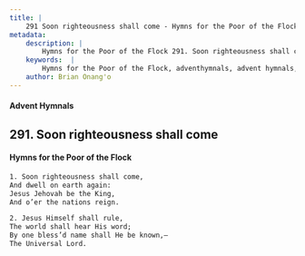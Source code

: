 ```yaml
---
title: |
    291 Soon righteousness shall come - Hymns for the Poor of the Flock
metadata:
    description: |
        Hymns for the Poor of the Flock 291. Soon righteousness shall come. Soon righteousness shall come, And dwell on earth again: Jesus Jehovah be the King, And o’er the nations reign. 
    keywords:  |
        Hymns for the Poor of the Flock, adventhymnals, advent hymnals, Soon righteousness shall come, Soon righteousness shall come,, 
    author: Brian Onang'o
---
```


#### Advent Hymnals
## 291. Soon righteousness shall come
####  Hymns for the Poor of the Flock

```txt
1. Soon righteousness shall come,
And dwell on earth again:
Jesus Jehovah be the King,
And o’er the nations reign.

2. Jesus Himself shall rule,
The world shall hear His word;
By one bless’d name shall He be known,— 
The Universal Lord.
```